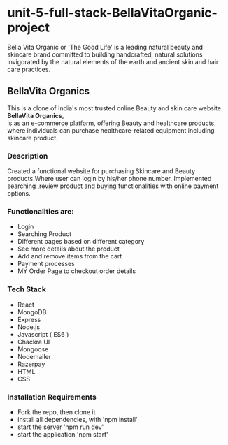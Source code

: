 # unit-5-full-stack-BellaVitaOrganic-project
Bella Vita Organic or 'The Good Life' is a leading natural beauty and skincare brand committed to building handcrafted, natural solutions invigorated by the natural elements of the earth and ancient skin and hair care practices.

 ## BellaVita Organics
 
This is a clone of India's most trusted online Beauty and skin care website **BellaVita Organics**,  
 is as an e-commerce platform, offering Beauty and healthcare products,
where individuals can purchase healthcare-related equipment including skincare product. 

### Description

Created a functional website for purchasing Skincare and Beauty products.Where user 
can login by his/her phone number.
Implemented searching ,review product and buying functionalities with online payment options.

### Functionalities are:

* Login
* Searching Product
* Different pages based on different category
* See more details about the product
* Add and remove items from the cart
* Payment processes
* MY Order Page to checkout order details

### Tech Stack

* React
* MongoDB
* Express
* Node.js
* Javascript ( ES6 )
* Chackra UI
* Mongoose
* Nodemailer
* Razerpay
* HTML
* CSS


### Installation Requirements

* Fork the repo, then clone it
* install all dependencies, with 'npm install'
* start the server 'npm run dev'
* start the application 'npm start'
